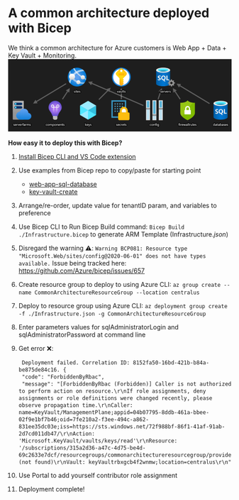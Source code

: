 
# A common architecture deployed with Bicep
We think a common architecture for Azure customers is Web App + Data + Key Vault + Monitoring. 
![diagram](commonArchDiagram.PNG)

**How easy it to deploy this with Bicep?**
1. [Install Bicep CLI and VS Code extension](https://github.com/Azure/bicep/blob/main/docs/installing.md)
2. Use examples from Bicep repo to copy/paste for starting point
   - [web-app-sql-database](https://github.com/Azure/bicep/blob/main/docs/examples/201/web-app-sql-database/main.bicep)
   - [key-vault-create](https://github.com/Azure/bicep/blob/main/docs/examples/101/key-vault-create/main.bicep)
3. Arrange/re-order, update value for tenantID param, and variables to preference
4. Use Bicep CLI to Run Bicep Build command: ``` Bicep Build ./Infrastructure.bicep ``` to generate ARM Template (Infrastructure._json_)
5. Disregard the warning :warning:: ``` Warning BCP081: Resource type "Microsoft.Web/sites/config@2020-06-01" does not have types available. ```
   Issue being tracked here: https://github.com/Azure/bicep/issues/657
6. Create resource group to deploy to using Azure CLI: ``` az group create --name CommonArchitectureResourceGroup --location centralus ```
6. Deploy to resource group using Azure CLI: ``` az deployment group create -f ./Infrastructure.json -g CommonArchitectureResourceGroup ```
7. Enter parameters values for sqlAdministratorLogin and sqlAdministratorPassword at command line
8. Get error :x:: 

        Deployment failed. Correlation ID: 8152fa50-16bd-421b-b84a-be875de84c16. {
        "code": "ForbiddenByRbac",
        "message": "[ForbiddenByRbac (Forbidden)] Caller is not authorized to perform action on resource.\r\nIf role assignments, deny assignments or role definitions were changed recently, please observe propagation time.\r\nCaller: name=KeyVault/ManagementPlane;appid=04b07795-8ddb-461a-bbee-02f9e1bf7b46;oid=7fe210a2-f3ee-494c-a862-831ee35dc03e;iss=https://sts.windows.net/72f988bf-86f1-41af-91ab-2d7cd011db47/\r\nAction: 'Microsoft.KeyVault/vaults/keys/read'\r\nResource: '/subscriptions/315a2d36-a47c-4d75-be4d-69c2633e7dcf/resourcegroups/commonarchitectureresourcegroup/providers/microsoft.keyvault/vaults/keyvaultrbxgcb4f2wnmw/keys/prodkey'\r\nAssignment: (not found)\r\nVault: keyVaultrbxgcb4f2wnmw;location=centralus\r\n"

9. Use Portal to add yourself contributor role assignment  
10. Deployment complete!
